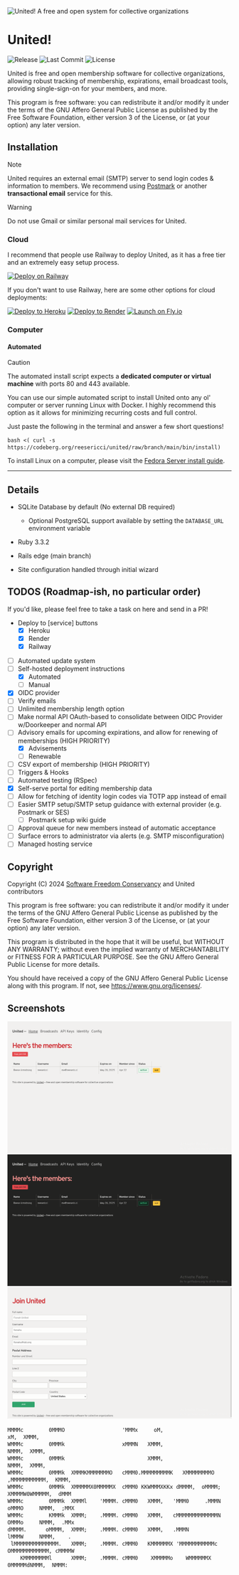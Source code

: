 <img src="https://codeberg.org/reesericci/united/media/branch/main/pictures/United.png" alt="United! A free and open system for collective organizations" width="674">

# United!

![Release](https://img.shields.io/gitea/v/release/reesericci/united?gitea_url=https%3A%2F%2Fcodeberg.org&color=brightgreen)
![Last Commit](https://img.shields.io/gitea/last-commit/reesericci/united?gitea_url=https%3A%2F%2Fcodeberg.org)
![License](https://img.shields.io/badge/license-AGPL--3.0--or--later-brightgreen)

United is free and open membership software for collective organizations, allowing robust tracking of membership, expirations, email broadcast tools, providing single-sign-on for your members, and more.

This program is free software: you can redistribute it and/or modify it under the terms of the GNU Affero General Public License as published by the Free Software Foundation, either version 3 of the License, or (at your option) any later version.

## Installation

> [!NOTE]
> United requires an external email (SMTP) server to send login codes & information to members. We recommend using [Postmark](https://postmarkapp.com) or another **transactional email** service for this. 

> [!WARNING]
> Do not use Gmail or similar personal mail services for United.

### Cloud

I recommend that people use Railway to deploy United, as it has a free tier and an extremely easy setup process.

[<img src="https://railway.app/button.svg" height="32" alt="Deploy on Railway">](https://railway.app/template/UrEjLl?referralCode=_0Cj0x)

If you don't want to use Railway, here are some other options for cloud deployments:

[![Deploy to Heroku](https://www.herokucdn.com/deploy/button.svg)](https://www.heroku.com/deploy?template=https://github.com/reesericci/heroku-united)
[<img src="https://render.com/images/deploy-to-render-button.svg" height="32" alt="Deploy to Render">](https://render.com/deploy?repo=https://github.com/reesericci/heroku-united)
[<img src="https://fly.io/static/images/external/launch-on-flyio-button.svg" height="32" alt="Launch on Fly.io">](https://codeberg.org/reesericci/united/wiki/Deploying-to-Fly.io)

### Computer

#### Automated

> [!CAUTION]
> The automated install script expects a **dedicated computer or virtual machine** with ports 80 and 443 available.

You can use our simple automated script to install United onto any ol' computer or server running Linux with Docker. I highly recommend this option as it allows for minimizing recurring costs and full control.

Just paste the following in the terminal and answer a few short questions!

```
bash <( curl -s https://codeberg.org/reesericci/united/raw/branch/main/bin/install)
```

To install Linux on a computer, please visit the [Fedora Server install guide](https://docs.fedoraproject.org/en-US/fedora-server/installation/).

---

## Details

- SQLite Database by default (No external DB required)
  - Optional PostgreSQL support available by setting the `DATABASE_URL` environment variable

- Ruby 3.3.2

- Rails edge (main branch)

- Site configuration handled through initial wizard


## TODOS (Roadmap-ish, no particular order)

If you'd like, please feel free to take a task on here and send in a PR!

- Deploy to [service] buttons
  - [X] Heroku
  - [X] Render
  - [X] Railway
- [ ] Automated update system
- [ ] Self-hosted deployment instructions
  - [X] Automated
  - [ ] Manual 

- [X] OIDC provider
- [ ] Verify emails
- [ ] Unlimited membership length option
- [ ] Make normal API OAuth-based to consolidate between OIDC Provider w/Doorkeeper and normal API
- [ ] Advisory emails for upcoming expirations, and allow for renewing of memberships (HIGH PRIORITY)
  - [X] Advisements
  - [ ] Renewable 
- [ ] CSV export of membership (HIGH PRIORITY)
- [ ] Triggers & Hooks
- [ ] Automated testing (RSpec)
- [X] Self-serve portal for editing membership data 
- [ ] Allow for fetching of identity login codes via TOTP app instead of email
- [ ] Easier SMTP setup/SMTP setup guidance with external provider (e.g. Postmark or SES)
  - [ ] Postmark setup wiki guide
- [ ] Approval queue for new members instead of automatic acceptance
- [ ] Surface errors to administrator via alerts (e.g. SMTP misconfiguration)
- [ ] Managed hosting service 

## Copyright

Copyright (C) 2024 [Software Freedom Conservancy](https://sfconservancy.org/assignment/90c1485a-f5ca-4b6c-ba1a-fded83d87cf3/) and United contributors

This program is free software: you can redistribute it and/or modify it under the terms of the GNU Affero General Public License as published by the Free Software Foundation, either version 3 of the License, or (at your option) any later version.

This program is distributed in the hope that it will be useful, but WITHOUT ANY WARRANTY; without even the implied warranty of MERCHANTABILITY or FITNESS FOR A PARTICULAR PURPOSE. See the GNU Affero General Public License for more details.

You should have received a copy of the GNU Affero General Public License along with this program. If not, see https://www.gnu.org/licenses/.

## Screenshots

![Screenshot of the United dashboard in light mode](pictures/admin-members-light.png)
![Screenshot of the United dashboard in dark mode](pictures/admin-members-dark.png)
![Screenshot of the United join page in light mode](pictures/join.png)

```
MMMMc        0MMMO                  'MMMx     oM,                               xM,  XMMM,
WMMMc        0MMMk                  xMMMN   XMMM,                             NMMM,  XMMM,
WMMMc        0MMMk                          XMMM,                             NMMM,  XMMM,
WMMMc        0MMMk  XMMMKMMMMMMMO   cMMM0.MMMMMMMMMK   XMMMMMMMMO     ,MMMMMMMMMMM,  KMMM,
WMMMc        0MMMk  XMMMMMX0MMMMMX  cMMM0 KKWMMMXKKx dMMMM,  oMMMM;  XMMMMW0WMMMMM,  dMMM 
WMMMc        0MMMk  XMMMl    'MMMM. cMMM0   XMMM,   'MMM0     .MMMN oMMMO     NMMM,  ;MMX 
WMMMc        KMMMk  XMMM;    .MMMM. cMMM0   XMMM,   cMMMMMMMMMMMMMN OMMMo     NMMM,  .MMx 
dMMMM.      oMMMM,  XMMM;    .MMMM. cMMM0   XMMM,   .MMMN           lMMMW     NMMM,    .  
 lMMMMMMMMMMMMMM.   XMMM;    .MMMM. cMMM0   KMMMMMMX 'MMMMMMMMMMMc   OMMMMMMMMMMMM, cMMMMW
    KMMMMMMMMl      XMMM;    .MMMM. cMMM0    XMMMMMo    WMMMMMMX       0MMMMMdNMMM,  NMMM:
```